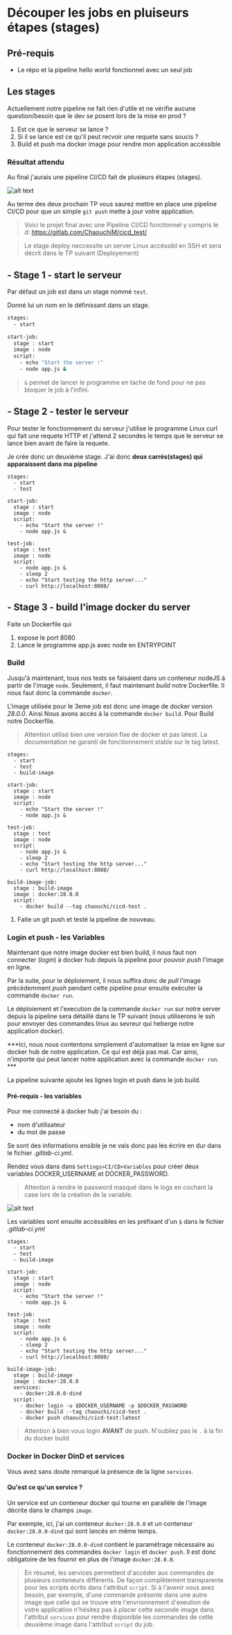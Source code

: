 # Découper les jobs en pluiseurs étapes (stages)

## Pré-requis
- Le répo et la pipeline hello world fonctionnel avec un seul job 

## Les stages
Actuellement notre pipeline ne fait rien d'utile et ne vérifie aucune question/besoin que le dev se posent lors de la mise en prod ?

1. Est ce que le serveur se lance ?
2. Si il se lance est ce qu'il peut recvoir une requete sans soucis ?
3. Build et push ma docker image pour rendre mon application accéssible


### Résultat attendu
Au final j'aurais une pipeline CI/CD fait de plusieurs étapes (stages).

![alt text](image-4.png)

Au terme des deux prochain TP vous saurez mettre en place une pipeline CI/CD pour que un simple `git push` mette à jour votre application.

> Voici le projet final avec une Pipeline CI/CD fonctionnel y compris le d: https://gitlab.com/ChaouchiM/cicd_test/

> Le stage deploy neccessite un server Linux accéssibl en SSH et sera décrit dans le TP suivant (Deployement)

## - Stage 1 - start le serveur
Par défaut un job est dans un stage nommé `test`.

Donné lui un nom en le définissant dans un stage.

```bash
stages:
  - start

start-job:
  stage : start
  image : node
  script:
    - echo "Start the server !"
    - node app.js &
```

> `&` permet de lancer le programme en tache de fond pour ne pas bloquer le job à l'infini. 


## - Stage 2 - tester le serveur 
Pour tester le fonctionnement du serveur j'utilise le programme Linux curl qui fait une requete HTTP et j'attend 2 secondes le temps que le serveur se lance bien avant de faire la requete.

Je crée donc un deuxième stage. J'ai donc **deux carrés(stages) qui apparaissent dans ma pipeline**

```
stages:
  - start
  - test

start-job:
  stage : start
  image : node
  script:
    - echo "Start the server !"
    - node app.js &    

test-job:
  stage : test
  image : node
  script:
    - node app.js &
    - sleep 2
    - echo "Start testing the http server..."
    - curl http://localhost:8080/
```
## - Stage 3 - build l'image docker du server

Faite un Dockerfile qui 
  1. expose le port 8080
  2. Lance le programme app.js avec node en ENTRYPOINT
### Build
Jusqu'à maintenant, tous nos tests se faisaient dans un conteneur nodeJS à partir de l'image `node`. Seulement, il faut maintenant *build* notre Dockerfile. Il nous faut donc la commande `docker`. 

L'image utilisée pour le 3eme job est donc une image de docker version *28.0.0*. Ainsi Nous avons accès à la commande `docker build`. Pour Build notre Dockerfile.

> Attention utilisé bien une version fixe de docker et pas latest. La documentation ne garanti de fonctionnement stable sur le tag latest.

```
stages:
  - start
  - test
  - build-image

start-job:
  stage : start
  image : node
  script:
    - echo "Start the server !"
    - node app.js &    

test-job:
  stage : test
  image : node
  script:
    - node app.js &
    - sleep 2
    - echo "Start testing the http server..."
    - curl http://localhost:8080/

build-image-job:
  stage : build-image
  image : docker:28.0.0
  script:
    - docker build --tag chaouchi/cicd-test .
```

1. Faite un git push et testé la pipeline de nouveau.

### Login et push - les Variables
Maintenant que notre image docker est bien build, il nous faut non connecter (*login*) à docker hub depuis la pipeline pour pouvoir *push* l'image en ligne. 

Par la suite, pour le déploiement, il nous suffira donc de *pull* l'image précédemment *push* pendant cette pipeline pour ensuite exécuter la commande `docker run`. 

Le déploiement et l'execution de la commande `docker run` sur notre server depuis la pipeline sera détaillé dans le TP suivant (nous utiliserons le ssh pour envoyer des commandes linux au sevreur qui heberge notre application docker). 

***Ici, nous nous contentons simplement d'automatiser la mise en ligne sur docker hub de notre application. Ce qui est déjà pas mal. Car ainsi, n'importe qui peut lancer notre application avec la commande `docker run`. ***


La pipeline suivante ajoute les lignes login et push dans le job build.

#### Pré-requis - les variables

Pour me connecté à docker hub j'ai besoin du :
- nom d'utilisateur
- du mot de passe

Se sont des informations ensible je ne vais donc pas les écrire en dur dans le fichier *.gitlab-ci.yml*.

Rendez vous dans dans `Settings>CI/CD>Variables` pour créer deux variables DOCKER_USERNAME et DOCKER_PASSWORD.

> Attention à rendre le password masqué dans le logs en cochant la case lors de la création de la variable.

![alt text](image-6.png)

Les variables sont ensuite accéssibles en les préfixant d'un `$` dans le fichier *.gitlab-ci.yml*

```
stages:
  - start
  - test
  - build-image

start-job:
  stage : start
  image : node
  script:
    - echo "Start the server !"
    - node app.js &    

test-job:
  stage : test
  image : node
  script:
    - node app.js &
    - sleep 2
    - echo "Start testing the http server..."
    - curl http://localhost:8080/

build-image-job:
  stage : build-image
  image : docker:28.0.0
  services:
    - docker:28.0.0-dind
  script:
    - docker login -u $DOCKER_USERNAME -p $DOCKER_PASSWORD
    - docker build --tag chaouchi/cicd-test .
    - docker push chaouchi/cicd-test:latest
```

> Attention à bien vous login **AVANT** de push.
> N'oubliez pas le `.` à la fin du docker build

### Docker in Docker DinD et services

Vous avez sans doute remarqué la présence de la ligne `services`. 

#### Qu'est ce qu'un service ?
Un service est un conteneur docker qui tourne en parallèle de l'image décrite dans le champs `image`. 

Par exemple, ici, j'ai un conteneur `docker:28.0.0` et un conteneur `docker:28.0.0-dind` qui sont lancés en même temps. 

Le conteneur `docker:28.0.0-dind` contient le paramétrage nécessaire au fonctionnement des commandes `docker login` et `docker push`. Il est donc obligatoire de les fournir en plus de l'image `docker:28.0.0`.

> En résumé, les services permettent d'accéder aux commandes de plusieurs conteneurs différents. De façon complètement transparente pour les scripts écrits dans l'attribut `script`. Si à l'avenir vous avez besoin, par exemple, d'une commande présente dans une autre image que celle qui se trouve etre l'envrionnement d'exeution de votre application n'hésitez pas à placer cette seconde image dans l'attribut `services` pour rendre disponible les commandes de cette deuxième image dans l'attribut `script` du job.